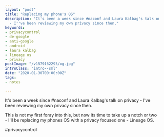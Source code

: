 ```yaml
---
layout: "post"
title: "Replacing my phone's OS"
description: "It's been a week since #naconf and Laura Kalbag's talk on privacy
  - I''ve been reviewing my own privacy since then."
keywords:
- privacycontrol
- de-google
- anti-google
- android
- laura kalbag
- lineage os
- privacy
postImage: "/v1579162295/og.jpg"
introClass: "intro--sml"
date: "2020-01-30T00:00:00Z"
tags:
- notes

---
```

It's been a week since #naconf and Laura Kalbag's talk on privacy - I've been reviewing my own privacy since then.

This is not my first foray into this, but now its time to take up a notch or two - I'll be replacing my phones OS with a privacy focused one - Lineage OS.

\#privacycontrol
